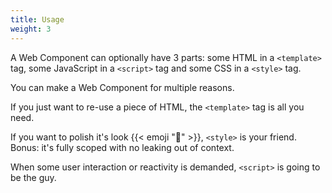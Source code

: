 ```yaml
---
title: Usage
weight: 3
---
```


A Web Component can optionally have 3 parts: some HTML in a `<template>` tag, some JavaScript
in a `<script>` tag and some CSS in a `<style>` tag.

You can make a Web Component for multiple reasons.

If you just want to re-use a piece of HTML, the `<template>`
tag is all you need.

If you want to polish it's look {{< emoji "💅" >}}, `<style>` is your friend.
Bonus: it's fully scoped with no leaking out of context.

When some user interaction or reactivity is demanded, `<script>`
is going to be the guy.
